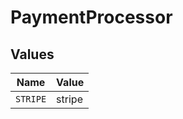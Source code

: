 # PaymentProcessor


## Values

| Name     | Value    |
| -------- | -------- |
| `STRIPE` | stripe   |